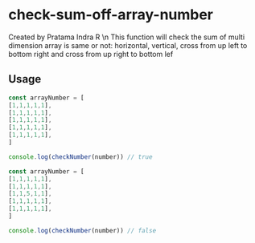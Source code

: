 # check-sum-off-array-number
Created by Pratama Indra R \n
This function will check the sum of multi dimension array is same or not:
horizontal, vertical, cross from up left to bottom right and cross from up right to bottom lef
## Usage

```js
const arrayNumber = [
[1,1,1,1,1],
[1,1,1,1,1],
[1,1,1,1,1],
[1,1,1,1,1],
[1,1,1,1,1],
]

console.log(checkNumber(number)) // true

const arrayNumber = [
[1,1,1,1,1],
[1,1,1,1,1],
[1,1,5,1,1],
[1,1,1,1,1],
[1,1,1,1,1],
]

console.log(checkNumber(number)) // false

```
